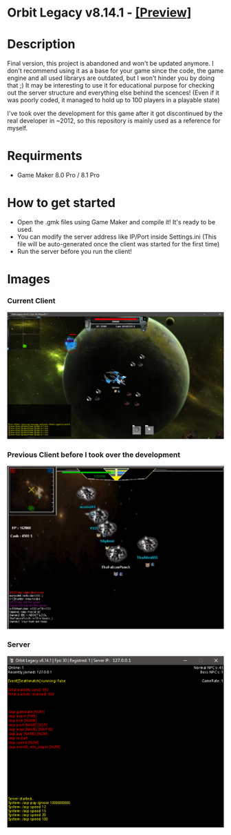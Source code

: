 # Orbit Legacy v8.14.1 - [[Preview]](https://www.youtube.com/watch?v=sGQEYC9nDEM)
# Description
Final version, this project is abandoned and won't be updated anymore. I don't recommend using it as a base for your game since the code, the game engine and all used librarys are outdated, but I won't hinder you by doing that ;)
It may be interesting to use it for educational purpose for checking out the server structure and everything else behind the scences! (Even if it was poorly coded, it managed to hold up to 100 players in a playable state)

I've took over the development for this game after it got discontinued by the real developer in ~2012, so this repository is mainly used as a reference for myself.

# Requirments
* Game Maker 8.0 Pro / 8.1 Pro

# How to get started
* Open the .gmk files using Game Maker and compile it! It's ready to be used.
* You can modify the server address like IP/Port inside Settings.ini (This file will be auto-generated once the client was started for the first time)
* Run the server before you run the client!

# Images

### Current Client
![Image of Client](https://github.com/ignaskavaliauskas/Dark-Orbit-Clones/blob/master/Orbit%20Legacy%208.14.1/Images/Client1.png)
### Previous Client before I took over the development
![Image of Old client](https://github.com/ignaskavaliauskas/Dark-Orbit-Clones/blob/master/Orbit%20Legacy%208.14.1/Images/prev%20version.jpg)
### Server
![Image of Server](https://github.com/ignaskavaliauskas/Dark-Orbit-Clones/blob/master/Orbit%20Legacy%208.14.1/Images/Server.png)
